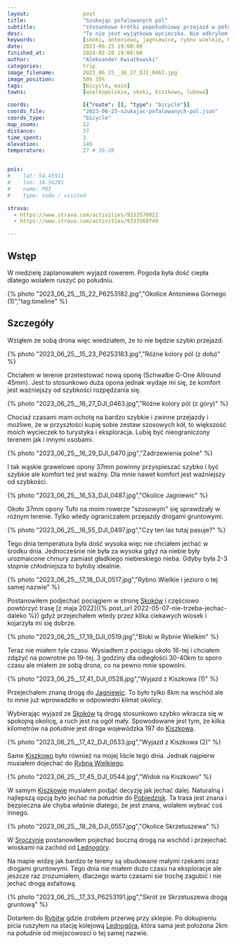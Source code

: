 ```yaml
---
layout:                 post
title:                  "Szukając pofalowanych pól"
subtitle:               "stosunkowo krótki popołudniowy przejazd w północno-wschodnich okolicach Poznania aby zobaczyć jaki jest aktualnie kolor zbóż na polach"
desc:                   "To nie jest wyjątkowa wycieczka. Nie odkryłem tutaj chyba żadnych nowych terenów. Po prostu przejechałem sobie rowerem majac drona w plecaku. Oraz, uzmysłowiłem że warto mieć więcej czasu i się trochę zagubić po drogach gruntowych."
keywords:               [skoki, antoniewo, jagniewice, rybno wielkie, kiszkowo, sroczyn, skrzetuszewo, rybitwy, lednogóra]
date:                   2023-06-25 19:00:00
finished_at:            2024-02-20 19:00:00
author:                 "Aleksander Kwiatkowski"
categories:             trip
image_filename:         2023_06_25__16_27_DJI_0462.jpg
image_position:         50% 35%
tags:                   [bicycle, main]
towns:                  [wielkopolskie, skoki, kiszkowo, lubowo]

coords:                 [{"route": [], "type": "bicycle"}]
coords_file:            "2023-06-25-szukajac-pofalowanych-pol.json"
coords_type:            "bicycle"
map_zooms:              12
distance:               37
time_spent:             3
elevation:              149
temperature:            27 # 26-28


pois:
#  - lat: 54.45911
#    lon: 18.56281
#    name: POI
#    type: todo / visited

strava:
  - https://www.strava.com/activities/9333570022
  - https://www.strava.com/activities/9333569749

---
```


[wiki-skoki]: https://pl.wikipedia.org/wiki/Skoki_(powiat_w%C4%85growiecki)
[wiki-jagniewice]: https://pl.wikipedia.org/wiki/Jagniewice
[wiki-kiszkowo]: https://pl.wikipedia.org/wiki/Kiszkowo_(wojew%C3%B3dztwo_wielkopolskie)
[wiki-rybno-wielkie]: https://pl.wikipedia.org/wiki/Rybno_Wielkie
[wiki-pobiedziska]: https://pl.wikipedia.org/wiki/Pobiedziska
[wiki-sroczyn]: https://pl.wikipedia.org/wiki/Sroczyn
[wiki-lednogora]: https://pl.wikipedia.org/wiki/Lednog%C3%B3ra
[wiki-rybitwy]: https://pl.wikipedia.org/wiki/Rybitwy_(wojew%C3%B3dztwo_wielkopolskie)

## Wstęp

W niedzielę zaplanowałem wyjazd rowerem. Pogoda była dość ciepła dlatego
wolałem ruszyć po południu.

{% photo "2023_06_25__15_22_P6253182.jpg","Okolice Antoniewa Górnego (1)","tag:timeline" %}

## Szczegóły

Wziąłem ze sobą drona więc wiedziałem, że to nie będzie szybki przejazd.

{% photo "2023_06_25__15_23_P6253183.jpg","Różne kolory pól (z dołu)" %}

Chciałem w terenie przetestować nową oponę (Schwalbe G-One Allround 45mm).
Jest to stosunkowo duża opona jednak wydaje mi się, że komfort jest ważniejszy
od szybkości rozpędzania się.

{% photo "2023_06_25__16_27_DJI_0463.jpg","Różne kolory pól (z góry)" %}

Chociaż czasami mam ochotę na bardzo szybkie i zwinne przejazdy i możliwe,
że w przyszłości kupię sobie zestaw szosowych kół, to większość moich
wycieczek to turystyka i eksploracja. Lubię być nieograniczony terenem
jak i innymi osobami.

{% photo "2023_06_25__16_29_DJI_0470.jpg","Zadrzewienia polne" %}

I tak wąskie grawelowe opony 37mm powinny przyspieszać szybko i być szybkie
ale komfort też jest ważny. Dla mnie nawet komfort jest ważniejszy od szybkości.

{% photo "2023_06_25__16_53_DJI_0487.jpg","Okolice Jagniewic" %}

Około 37mm opony Tufo na moim rowerze "szosowym" się sprawdzały w różnym terenie.
Tylko wtedy ograniczałem przejazdy drogami gruntowymi.

{% photo "2023_06_25__16_55_DJI_0497.jpg","Czy ten las tutaj pasuje?" %}

Tego dnia temperatura była dość wysoka więc nie chciałem jechać w środku
dnia. Jednocześnie nie była za wysoka gdyż na niebie były urozmaicone chmury
zamiast gładkiego niebieskiego nieba.
Gdyby była 2-3 stopnie chłodniejsza to byłoby idealnie.

{% photo "2023_06_25__17_18_DJI_0517.jpg","Rybno Wielkie i jezioro o tej samej nazwie" %}

Postanowiłem podjechać pociągiem w stronę [Skoków][wiki-skoki] i częściowo powtórzyć
trasę [z maja 2022]({% post_url 2022-05-07-nie-trzeba-jechac-daleko %})
gdyż przejechałem wtedy przez kilka ciekawych wiosek i kojarzyła
mi się dobrze.

{% photo "2023_06_25__17_19_DJI_0519.jpg","Bloki w Rybnie Wielkim" %}

Teraz nie miałem tyle czasu. Wysiadłem z pociągu około 16-tej i chciałem zdążyć
na powrotne po 19-tej. 3 godziny dla odległości 30-40km to sporo czasu
ale miałem ze sobą drona, co na pewno mnie spowolni.

{% photo "2023_06_25__17_41_DJI_0528.jpg","Wyjazd z Kiszkowa (1)" %}

Przejechałem znaną drogą do [Jagniewic][wiki-jagniewice]. To było tylko 8km
na wschód ale to mnie już wprowadziło w odpowiedni klimat okolicy.

Wybierając wyjazd ze [Skoków][wiki-skoki] tą drogą stosunkowo szybko
wkracza się w spokojną okolicę, a ruch jest na ogół mały. Spowodowane jest tym,
że kilka kilometrów na południe jest droga wojewódzka 197 do [Kiszkowa][wiki-kiszkowo].

{% photo "2023_06_25__17_42_DJI_0533.jpg","Wyjazd z Kiszkowa (2)" %}

Same [Kiszkowo][wiki-kiszkowo] było również na mojej liście tego dnia.
Jednak najpierw musiałem dojechać do [Rybna Wielkiego][wiki-rybno-wielkie].

{% photo "2023_06_25__17_45_DJI_0544.jpg","Widok na Kiszkowo" %}

W samym [Kiszkowie][wiki-kiszkowo] musiałem podjąć decyzję jak jechać dalej.
Naturalną i najlepszą opcją było jechać na południe do [Pobiedzisk][wiki-pobiedziska].
Ta trasa jest znana i bezpieczna ale chyba właśnie dlatego, że jest znana,
wolałem wybrać coś innego.

{% photo "2023_06_25__18_26_DJI_0557.jpg","Okolice Skrzetuszewa" %}

W [Sroczynie][wiki-sroczyn] postanowiłem pojechać boczną drogą na wschód
i przejechać wioskami na zachód od [Lednogóry][wiki-lednogora].

Na mapie widzę jak bardzo te tereny są obudowane małymi rzekami oraz drogami
gruntowymi. Tego dnia nie miałem dużo czasu na eksploracje ale jeszcze
raz zrozumiałem, dlaczego warto czasami sie trochę zagubić i nie jechać
drogą asfaltową.

{% photo "2023_06_25__17_33_P6253191.jpg","Skrót ze Skrzetuszewa drogą gruntową" %}

Dotarłem do [Rybitw][wiki-rybitwy] gdzie zrobiłem przerwę przy sklepie.
Po dokupieniu picia ruszyłem na stację kolejową [Lednogóra][wiki-lednogora],
która sama jest położona 2km na południe od miejscowosci o tej
samej nazwie.
